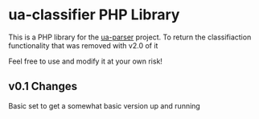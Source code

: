 # ua-classifier PHP Library #

This is a PHP library for the [ua-parser](https://github.com/tobie/ua-parser) project.
To return the classifiaction functionality that was removed with v2.0 of it

Feel free to use and modify it at your own risk!

## v0.1 Changes ##
Basic set to get a somewhat basic version up and running